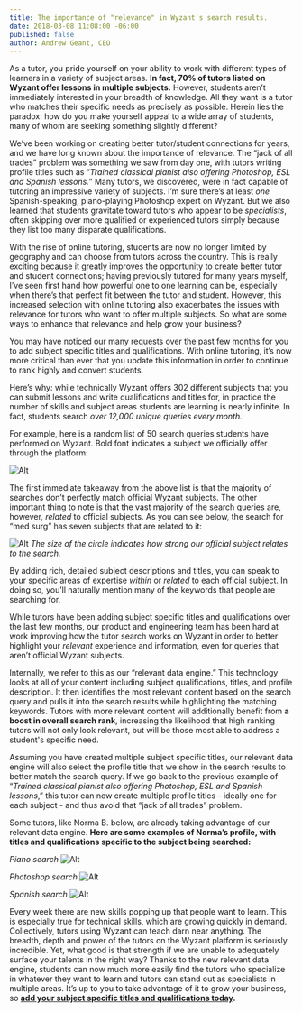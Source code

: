```yaml
---
title: The importance of "relevance" in Wyzant's search results.
date: 2018-03-08 11:08:00 -06:00
published: false
author: Andrew Geant, CEO
---
```


As a tutor, you pride yourself on your ability to work with different types of learners in a variety of subject areas. **In fact, 70% of tutors listed on Wyzant offer lessons in multiple subjects.** However, students aren’t immediately interested in your breadth of knowledge. All they want is a tutor who matches their specific needs as precisely as possible. Herein lies the paradox: how do you make yourself appeal to a wide array of students, many of whom are seeking something slightly different?  

We’ve been working on creating better tutor/student connections for years, and we have long known about the importance of relevance. The “jack of all trades” problem was something we saw from day one, with tutors writing profile titles such as “*Trained classical pianist also offering Photoshop, ESL and Spanish lessons.*” Many tutors, we discovered, were in fact capable of tutoring an impressive variety of subjects. I’m sure there’s at least *one* Spanish-speaking, piano-playing Photoshop expert on Wyzant. But we also learned that students gravitate toward tutors who appear to be *specialists*, often skipping over more qualified or experienced tutors simply because they list too many disparate qualifications.

With the rise of online tutoring, students are now no longer limited by geography and can choose from tutors across the country. This is really exciting because it greatly improves the opportunity to create better tutor and student connections; having previously tutored for many years myself, I’ve seen first hand how powerful one to one learning can be, especially when there’s that perfect fit between the tutor and student. However, this increased selection with online tutoring also exacerbates the issues with relevance for tutors who want to offer multiple subjects. So what are some ways to enhance that relevance and help grow your business?

You may have noticed our many requests over the past few months for you to add subject specific titles and qualifications. With online tutoring, it’s now more critical than ever that you update this information in order to continue to rank highly and convert students. 

Here’s why: while technically Wyzant offers 302 different subjects that you can submit lessons and write qualifications and titles for, in practice the number of skills and subject areas students are learning is nearly infinite. In fact, students search *over 12,000 unique queries every month.* 

For example, here is a random list of 50 search queries students have performed on Wyzant. Bold font indicates a subject we officially offer through the platform: 

![Alt](/blog/uploads/img-blog-keyword-list.jpg "Keyword List")

The first immediate takeaway from the above list is that the majority of searches don’t perfectly match official Wyzant subjects. The other important thing to note is that the vast majority of the search queries are, however, *related* to official subjects. As you can see below, the search for “med surg” has seven subjects that are related to it: 

![Alt](/blog/uploads/img-blog-search-mapping%20V2.jpg "Search Results")
*The size of the circle indicates how strong our official subject relates to the search.*

By adding rich, detailed subject descriptions and titles, you can speak to your specific areas of expertise *within* or *related* to each official subject. In doing so, you’ll naturally mention many of the keywords that people are searching for. 

While tutors have been adding subject specific titles and qualifications over the last few months, our product and engineering team has been hard at work improving how the tutor search works on Wyzant in order to better highlight your *relevant* experience and information, even for queries that aren’t official Wyzant subjects.

Internally, we refer to this as our “relevant data engine.” This technology looks at all of your content including subject qualifications, titles, and profile description. It then identifies the most relevant content based on the search query and pulls it into the search results while highlighting the matching keywords. Tutors with more relevant content will additionally benefit from **a boost in overall search rank**, increasing the likelihood that high ranking tutors will not only look relevant, but will be those most able to address a student's specific need.

Assuming you have created multiple subject specific titles, our relevant data engine will also select the profile title that we show in the search results to better match the search query. If we go back to the previous example of “*Trained classical pianist also offering Photoshop, ESL and Spanish lessons*,” this tutor can now create multiple profile titles - ideally one for each subject - and thus avoid that “jack of all trades” problem. 

Some tutors, like Norma B. below, are already taking advantage of our relevant data engine.  **Here are some examples of Norma’s profile, with titles and qualifications specific to the subject being searched:**

*Piano search*
![Alt](/blog/uploads/Piano%20tutor.png "Piano")

*Photoshop search*
![Alt](/blog/uploads/Photoshop%20tutor.png "Photoshop")

*Spanish search*
![Alt](/blog/uploads/Spanishtutor.png "Spanish")


Every week there are new skills popping up that people want to learn. This is especially true for technical skills, which are growing quickly in demand. Collectively, tutors using Wyzant can teach darn near anything. The breadth, depth and power of the tutors on the Wyzant platform is seriously incredible. Yet, what good is that strength if we are unable to adequately surface your talents in the right way? Thanks to the new relevant data engine, students can now much more easily find the tutors who specialize in whatever they want to learn and tutors can stand out as specialists in multiple areas. It’s up to you to take advantage of it to grow your business, so **[add your subject specific titles and qualifications today](https://www.wyzant.com/tutor/subjects/).**